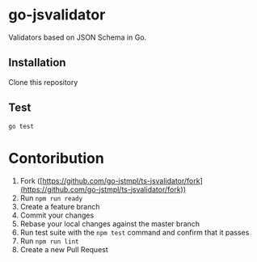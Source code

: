 # go-jsvalidator

Validators based on JSON Schema in Go.

## Installation

Clone this repository

## Test

```
go test
```

# Contoribution

1. Fork ([https://github.com/go-jstmpl/ts-jsvalidator/fork](https://github.com/go-jstmpl/ts-jsvalidator/fork))
1. Run `npm run ready`
1. Create a feature branch
1. Commit your changes
1. Rebase your local changes against the master branch
1. Run test suite with the `npm test` command and confirm that it passes
1. Run `npm run lint`
1. Create a new Pull Request
